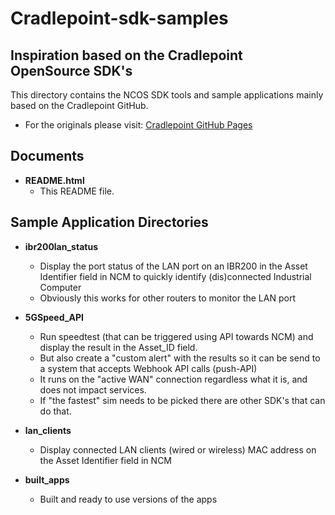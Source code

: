 # Cradlepoint-sdk-samples
Inspiration based on the Cradlepoint OpenSource SDK's
----------

This directory contains the NCOS SDK tools and sample applications mainly based on the Cradlepoint GitHub.
- For the originals please visit: [Cradlepoint GitHub Pages](https://github.com/cradlepoint/sdk-samples/tree/master)


## Documents

- **README.html**
    - This README file.

## Sample Application Directories

- **ibr200lan_status**
    - Display the port status of the LAN port on an IBR200 in the Asset Identifier field in NCM to quickly identify (dis)connected Industrial Computer
    - Obviously this works for other routers to monitor the LAN port

- **5GSpeed_API**
    - Run speedtest (that can be triggered using API towards NCM) and display the result in the Asset_ID field.
    - But also create a "custom alert" with the results so it can be send to a system that accepts Webhook API calls (push-API)
    - It runs on the "active WAN" connection regardless what it is, and does not impact services.
    - If "the fastest" sim needs to be picked there are other SDK's that can do that.

- **lan_clients**
    - Display connected LAN clients (wired or wireless) MAC address on the Asset Identifier field in NCM
 
- **built_apps**
    - Built and ready to use versions of the apps
